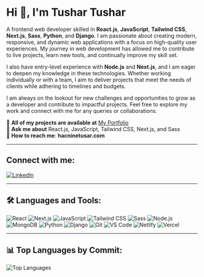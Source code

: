 # Hi 👋, I'm Tushar Tushar

A frontend web developer skilled in **React.js**, **JavaScript**, **Tailwind CSS**, **Next.js**, **Sass**, **Python**, and **Django**. I am passionate about creating modern, responsive, and dynamic web applications with a focus on high-quality user experiences. My journey in web development has allowed me to contribute to live projects, learn new tools, and continually improve my skill set.

I also have entry-level experience with **Node.js** and **Next.js**, and I am eager to deepen my knowledge in these technologies. Whether working individually or with a team, I aim to deliver projects that meet the needs of clients while adhering to timelines and budgets.

I am always on the lookout for new challenges and opportunities to grow as a developer and contribute to impactful projects. Feel free to explore my work and connect with me for any queries or collaborations.

📌 **All of my projects are available at** [My Portfolio](https://myliveresume.netlify.app/)  
📌 **Ask me about** React.js, JavaScript, Tailwind CSS, Next.js, and Sass  
📌 **How to reach me**: **hacninetusar.com**

---

## Connect with me:
[![LinkedIn](https://img.shields.io/badge/LinkedIn-%230077B5.svg?style=for-the-badge&logo=linkedin&logoColor=white)](https://www.linkedin.com/in/hacnine/)  

---

## 🛠️ Languages and Tools:
![React](https://img.shields.io/badge/React-%2361DAFB.svg?style=for-the-badge&logo=react&logoColor=black)
![Next.js](https://img.shields.io/badge/Next.js-%23000000.svg?style=for-the-badge&logo=next.js&logoColor=white)
![JavaScript](https://img.shields.io/badge/JavaScript-%23F7DF1E.svg?style=for-the-badge&logo=javascript&logoColor=black)
![Tailwind CSS](https://img.shields.io/badge/TailwindCSS-%2338B2AC.svg?style=for-the-badge&logo=tailwind-css&logoColor=white)
![Sass](https://img.shields.io/badge/Sass-%23CC6699.svg?style=for-the-badge&logo=sass&logoColor=white)
![Node.js](https://img.shields.io/badge/Node.js-%23339933.svg?style=for-the-badge&logo=node.js&logoColor=white)
![MongoDB](https://img.shields.io/badge/MongoDB-%2347A248.svg?style=for-the-badge&logo=mongodb&logoColor=white)
![Python](https://img.shields.io/badge/Python-%233776AB.svg?style=for-the-badge&logo=python&logoColor=white)
![Django](https://img.shields.io/badge/Django-%23092E20.svg?style=for-the-badge&logo=django&logoColor=white)
![Git](https://img.shields.io/badge/Git-%23F05032.svg?style=for-the-badge&logo=git&logoColor=white)
![VS Code](https://img.shields.io/badge/VSCode-%23007ACC.svg?style=for-the-badge&logo=visual-studio-code&logoColor=white)
![Netlify](https://img.shields.io/badge/Netlify-%2300C7B7.svg?style=for-the-badge&logo=netlify&logoColor=white)
![Vercel](https://img.shields.io/badge/Vercel-%23000000.svg?style=for-the-badge&logo=vercel&logoColor=white)

---

## 📊 Top Languages by Commit:
![Top Languages](https://github-readme-stats.vercel.app/api/top-langs/?username=tushar-ahmed&layout=compact&theme=radical)

